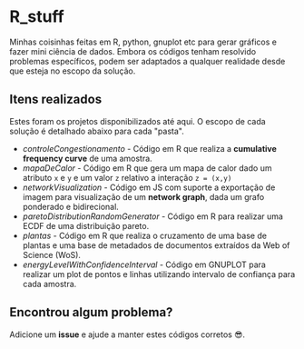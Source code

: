 # R_stuff

Minhas coisinhas feitas em R, python, gnuplot etc para gerar gráficos e fazer mini ciência de dados. Embora os códigos tenham resolvido problemas específicos, podem ser adaptados a qualquer realidade desde que esteja no escopo da solução.

## Itens realizados

Estes foram os projetos disponibilizados até aqui. O escopo de cada solução é detalhado abaixo para cada "pasta".

- *controleCongestionamento* - Código em R que realiza a **cumulative frequency curve** de uma amostra.
- *mapaDeCalor* - Código em R que gera um mapa de calor dado um atributo `x` e `y` e um valor `z` relativo a interação `z = (x,y)`
- *networkVisualization* - Código em JS com suporte a exportação de imagem para visualização de um **network graph**, dada um grafo ponderado e bidirecional.
- *paretoDistributionRandomGenerator* - Código em R para realizar uma ECDF de uma distribuição pareto.
- *plantas* - Código em R que realiza o cruzamento de uma base de plantas e uma base de metadados de documentos extraídos da Web of Science (WoS).
- *energyLevelWithConfidenceInterval* - Código em GNUPLOT para realizar um plot de pontos e linhas utilizando intervalo de confiança para cada amostra.

## Encontrou algum problema?

Adicione um **issue** e ajude a manter estes códigos corretos :sunglasses:. 
